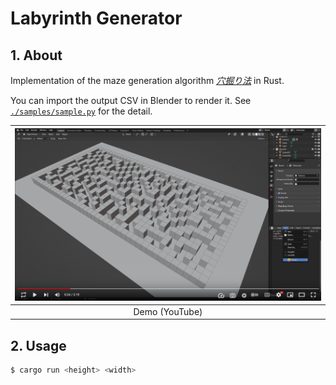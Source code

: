 # Labyrinth Generator

## 1. About

Implementation of the maze generation algorithm [*穴掘り法*](http://www5d.biglobe.ne.jp/~stssk/maze/make.html) in Rust.

You can import the output CSV in Blender to render it. See [`./samples/sample.py`](./samples/sample.py) for the detail.

| [![](./readme_assets/1.png)](https://www.youtube.com/watch?v=g_6iUbawciA) |
| :-: |
| Demo (YouTube) |

## 2. Usage

```bash
$ cargo run <height> <width>
```

<!-- vim: set spell: -->

